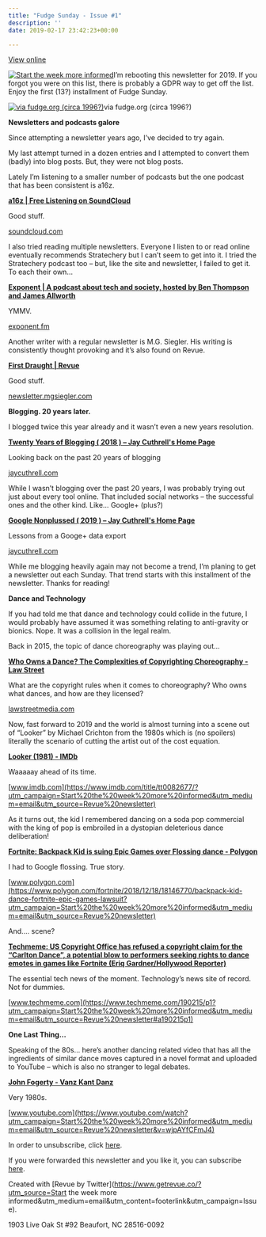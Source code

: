 ```yaml
---
title: "Fudge Sunday - Issue #1"
description: ''
date: 2019-02-17 23:42:23+00:00

---
```


[View online](https://sunday.fudge.org/issues/fudge-sunday-issue-1-161193?utm_campaign=Issue&utm_content=view_in_browser&utm_medium=email&utm_source=Start+the+week+more+informed)

[![Start the week more informed](https://bucketeer-e05bbc84-baa3-437e-9518-adb32be77984.s3.amazonaws.com/public/images/dc84e962-9171-4ef0-a886-2afe427f3cf6_1200x115.png "Start the week more informed")](https://substackcdn.com/image/fetch/f_auto,q_auto:good,fl_progressive:steep/https%3A%2F%2Fbucketeer-e05bbc84-baa3-437e-9518-adb32be77984.s3.amazonaws.com%2Fpublic%2Fimages%2Fdc84e962-9171-4ef0-a886-2afe427f3cf6_1200x115.png)I’m rebooting this newsletter for 2019. If you forgot you were on this list, there is probably a GDPR way to get off the list. Enjoy the first (13?) installment of Fudge Sunday.

[![via fudge.org (circa 1996?)](https://bucketeer-e05bbc84-baa3-437e-9518-adb32be77984.s3.amazonaws.com/public/images/ce3ce1f4-6283-4c96-bb5d-2d9d8f2ae60c_600x168.png "via fudge.org (circa 1996?)")](https://substackcdn.com/image/fetch/f_auto,q_auto:good,fl_progressive:steep/https%3A%2F%2Fbucketeer-e05bbc84-baa3-437e-9518-adb32be77984.s3.amazonaws.com%2Fpublic%2Fimages%2Fce3ce1f4-6283-4c96-bb5d-2d9d8f2ae60c_600x168.png)via fudge.org (circa 1996?)

 **Newsletters and podcasts galore**

Since attempting a newsletter years ago, I’ve decided to try again.

My last attempt turned in a dozen entries and I attempted to convert them (badly) into blog posts. But, they were not blog posts.

Lately I’m listening to a smaller number of podcasts but the one podcast that has been consistent is a16z.

**[a16z | Free Listening on SoundCloud](https://soundcloud.com/a16z?utm_campaign=Start%20the%20week%20more%20informed&utm_medium=email&utm_source=Revue%20newsletter)**

Good stuff.

[soundcloud.com](https://soundcloud.com/a16z?utm_campaign=Start%20the%20week%20more%20informed&utm_medium=email&utm_source=Revue%20newsletter)

I also tried reading multiple newsletters. Everyone I listen to or read online eventually recommends Stratechery but I can’t seem to get into it. I tried the Stratechery podcast too – but, like the site and newsletter, I failed to get it. To each their own…

**[Exponent | A podcast about tech and society, hosted by Ben Thompson and James Allworth](https://exponent.fm/?utm_campaign=Start%20the%20week%20more%20informed&utm_medium=email&utm_source=Revue%20newsletter)**

YMMV.

[exponent.fm](https://exponent.fm/?utm_campaign=Start%20the%20week%20more%20informed&utm_medium=email&utm_source=Revue%20newsletter)

Another writer with a regular newsletter is M.G. Siegler. His writing is consistently thought provoking and it’s also found on Revue.

**[First Draught | Revue](http://newsletter.mgsiegler.com/?utm_campaign=Start%20the%20week%20more%20informed&utm_medium=email&utm_source=Revue%20newsletter)**

Good stuff.

[newsletter.mgsiegler.com](http://newsletter.mgsiegler.com/?utm_campaign=Start%20the%20week%20more%20informed&utm_medium=email&utm_source=Revue%20newsletter)

 **Blogging. 20 years later.**

I blogged twice this year already and it wasn’t even a new years resolution.

**[Twenty Years of Blogging ( 2018 ) – Jay Cuthrell's Home Page](https://jaycuthrell.com/twenty-years-of-blogging/?utm_campaign=Start%20the%20week%20more%20informed&utm_medium=email&utm_source=Revue%20newsletter)**

Looking back on the past 20 years of blogging

[jaycuthrell.com](https://jaycuthrell.com/twenty-years-of-blogging/?utm_campaign=Start%20the%20week%20more%20informed&utm_medium=email&utm_source=Revue%20newsletter)

While I wasn’t blogging over the past 20 years, I was probably trying out just about every tool online. That included social networks – the successful ones and the other kind. Like… Google+ (plus?)

**[Google Nonplussed ( 2019 ) – Jay Cuthrell's Home Page](https://jaycuthrell.com/google-nonplussed/?utm_campaign=Start%20the%20week%20more%20informed&utm_medium=email&utm_source=Revue%20newsletter)**

Lessons from a Googe+ data export

[jaycuthrell.com](https://jaycuthrell.com/google-nonplussed/?utm_campaign=Start%20the%20week%20more%20informed&utm_medium=email&utm_source=Revue%20newsletter)

While me blogging heavily again may not become a trend, I’m planing to get a newsletter out each Sunday. That trend starts with this installment of the newsletter. Thanks for reading!

 **Dance and Technology**

If you had told me that dance and technology could collide in the future, I would probably have assumed it was something relating to anti-gravity or bionics. Nope. It was a collision in the legal realm.

Back in 2015, the topic of dance choreography was playing out…

**[Who Owns a Dance? The Complexities of Copyrighting Choreography - Law Street](https://lawstreetmedia.com/issues/entertainment-and-culture/owns-dance-complexities-copyrighting-choreography/?utm_campaign=Start%20the%20week%20more%20informed&utm_medium=email&utm_source=Revue%20newsletter)**

What are the copyright rules when it comes to choreography? Who owns what dances, and how are they licensed?

[lawstreetmedia.com](https://lawstreetmedia.com/issues/entertainment-and-culture/owns-dance-complexities-copyrighting-choreography/?utm_campaign=Start%20the%20week%20more%20informed&utm_medium=email&utm_source=Revue%20newsletter)

Now, fast forward to 2019 and the world is almost turning into a scene out of “Looker” by Michael Crichton from the 1980s which is (no spoilers) literally the scenario of cutting the artist out of the cost equation.

**[Looker (1981) - IMDb](https://www.imdb.com/title/tt0082677/?utm_campaign=Start%20the%20week%20more%20informed&utm_medium=email&utm_source=Revue%20newsletter)**

Waaaaay ahead of its time.

[www.imdb.com](https://www.imdb.com/title/tt0082677/?utm_campaign=Start%20the%20week%20more%20informed&utm_medium=email&utm_source=Revue%20newsletter)

As it turns out, the kid I remembered dancing on a soda pop commercial with the king of pop is embroiled in a dystopian deleterious dance deliberation!

**[Fortnite: Backpack Kid is suing Epic Games over Flossing dance - Polygon](https://www.polygon.com/fortnite/2018/12/18/18146770/backpack-kid-dance-fortnite-epic-games-lawsuit?utm_campaign=Start%20the%20week%20more%20informed&utm_medium=email&utm_source=Revue%20newsletter)**

I had to Google flossing. True story.

[www.polygon.com](https://www.polygon.com/fortnite/2018/12/18/18146770/backpack-kid-dance-fortnite-epic-games-lawsuit?utm_campaign=Start%20the%20week%20more%20informed&utm_medium=email&utm_source=Revue%20newsletter)

And…. scene?

**[Techmeme: US Copyright Office has refused a copyright claim for the “Carlton Dance”, a potential blow to performers seeking rights to dance emotes in games like Fortnite (Eriq Gardner/Hollywood Reporter)](https://www.techmeme.com/190215/p1?utm_campaign=Start%20the%20week%20more%20informed&utm_medium=email&utm_source=Revue%20newsletter#a190215p1)**

The essential tech news of the moment. Technology’s news site of record. Not for dummies.

[www.techmeme.com](https://www.techmeme.com/190215/p1?utm_campaign=Start%20the%20week%20more%20informed&utm_medium=email&utm_source=Revue%20newsletter#a190215p1)

 **One Last Thing...**

Speaking of the 80s… here’s another dancing related video that has all the ingredients of similar dance moves captured in a novel format and uploaded to YouTube – which is also no stranger to legal debates.

**[John Fogerty - Vanz Kant Danz](https://www.youtube.com/watch?utm_campaign=Start%20the%20week%20more%20informed&utm_medium=email&utm_source=Revue%20newsletter&v=wjpAYfCFmJ4)**

Very 1980s.

[www.youtube.com](https://www.youtube.com/watch?utm_campaign=Start%20the%20week%20more%20informed&utm_medium=email&utm_source=Revue%20newsletter&v=wjpAYfCFmJ4)

In order to unsubscribe, click [here](#).

If you were forwarded this newsletter and you like it, you can subscribe [here](https://sunday.fudge.org/?utm_campaign=Issue&utm_content=forwarded&utm_medium=email&utm_source=Start+the+week+more+informed).

Created with [Revue by Twitter](https://www.getrevue.co/?utm_source=Start the week more informed&utm_medium=email&utm_content=footerlink&utm_campaign=Issue).

1903 Live Oak St #92 Beaufort, NC 28516-0092

